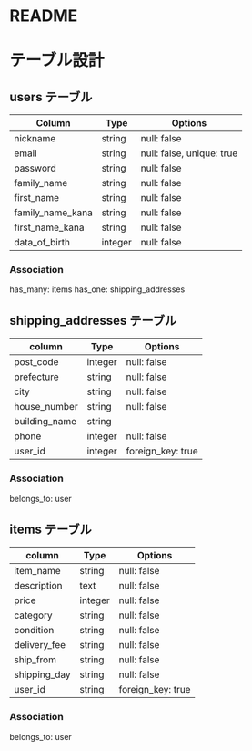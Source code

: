 # README

# テーブル設計

## users テーブル

| Column           | Type    | Options                   |
| ---------------- | ------- | ------------------------- |
| nickname         | string  | null: false               |
| email            | string  | null: false, unique: true |
| password         | string  | null: false               |
| family_name      | string  | null: false               |
| first_name       | string  | null: false               |
| family_name_kana | string  | null: false               |
| first_name_kana  | string  | null: false               |
| data_of_birth    | integer | null: false               |

### Association
has_many: items
has_one: shipping_addresses


## shipping_addresses テーブル

| column           | Type    | Options           |
| ---------------- | ------- | ----------------- |
| post_code        | integer | null: false       |
| prefecture       | string  | null: false       |
| city             | string  | null: false       |
| house_number     | string  | null: false       |
| building_name    | string  |                   |
| phone            | integer | null: false       |
| user_id          | integer | foreign_key: true |

### Association
belongs_to: user


## items テーブル

| column           | Type    | Options           |
| ---------------- | ------- | ----------------- |
| item_name        | string  | null: false       |
| description      | text    | null: false       |
| price            | integer | null: false       |
| category         | string  | null: false       |
| condition        | string  | null: false       |
| delivery_fee     | string  | null: false       |
| ship_from        | string  | null: false       |
| shipping_day     | string  | null: false       |
| user_id          | string  | foreign_key: true |

### Association
belongs_to: user